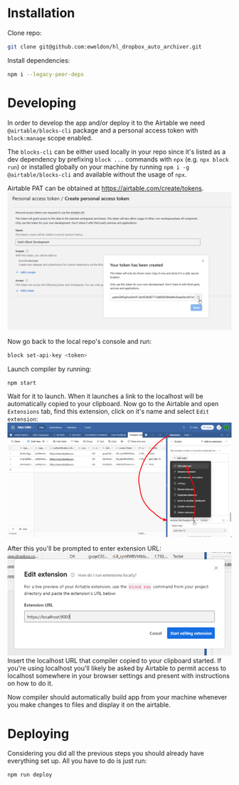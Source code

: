 # Installation

Clone repo:
```bash
git clone git@github.com:eweldon/hl_dropbox_auto_archiver.git
```

Install dependencies:
```bash
npm i --legacy-peer-deps
```

# Developing

In order to develop the app and/or deploy it to the Airtable we need `@airtable/blocks-cli` package and a personal access token with `block:manage` scope enabled.

The `blocks-cli` can be either used locally in your repo since it's listed as a dev dependency by prefixing `block ...` commands with `npx` (e.g. `npx block run`) or installed globally on your machine by running `npm i -g @airtable/blocks-cli` and available without the usage of `npx`.

Airtable PAT can be obtained at https://airtable.com/create/tokens.
![PAT creation example](image.png)

Now go back to the local repo's console and run:
```bash
block set-api-key <token>
```

Launch compiler by running:
```bash
npm start
```

Wait for it to launch. When it launches a link to the localhost will be automatically copied to your clipboard. Now go to the Airtable and open `Extensions` tab, find this extension, click on it's name and select `Edit extension`: ![Edit extension example](image-1.png)

After this you'll be prompted to enter extension URL: ![alt text](image-2.png)
Insert the localhost URL that compiler copied to your clipboard started. If you're using localhost you'll likely be asked by Airtable to permit access to localhost somewhere in your browser settings and present with instructions on how to do it.

Now compiler should automatically build app from your machine whenever you make changes to files and display it on the airtable.

# Deploying

Considering you did all the previous steps you should already have everything set up. All you have to do is just run:
```bash
npm run deploy
```
